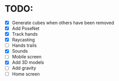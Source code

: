 # TODO:

- [x] Generate cubes when others have been removed
- [x] Add PoseNet
- [x] Track hands
- [x] Raycasting
- [ ] Hands trails
- [x] Sounds
- [ ] Mobile screen
- [x] Add 3D models
- [ ] Add gravity
- [ ] Home screen
